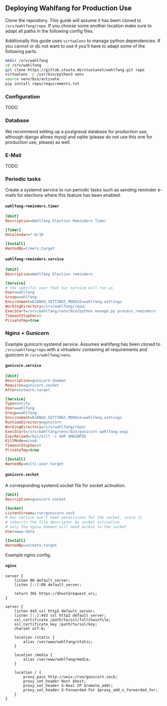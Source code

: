 ## Deploying Wahlfang for Production Use
Clone the repository. This guide will assume it has been cloned to `/srv/wahlfang/repo`. 
If you choose some another location make sure to adapt all paths in the following config files.

Additionally this guide uses `virtualenv` to manage python dependencies. If you cannot or do not want to use it
you'll have to adapt some of the following parts.

```bash
mkdir /srv/wahlfang
cd /srv/wahlfang
git clone https://gitlab.stusta.de/stustanet/wahlfang.git repo
virtualenv -p /usr/bin/python3 venv
source venv/bin/activate
pip install repo/requirements.txt
```

### Configuration
TODO

### Database
We recommend setting up a postgresql database for production use, although django allows mysql and sqlite 
(please do not use this one for production use, please) as well.

### E-Mail
TODO

### Periodic tasks
Create a systemd service to run periodic tasks such as sending reminder e-mails for elections where this feature has
been enabled.

#### `wahlfang-reminders.timer`
```ini
[Unit]
Description=Wahlfang Election Reminders Timer

[Timer]
OnCalendar=*:0/10

[Install]
WantedBy=timers.target
```

#### `wahlfang-reminders.service`
```ini
[Unit]
Description=Wahlfang Election reminders

[Service]
# the specific user that our service will run as
User=wahlfang
Group=wahlfang
Environment=DJANGO_SETTINGS_MODULE=wahlfang.settings
WorkingDirectory=/srv/wahlfang/repo/
ExecStart=/srv/wahlfang/venv/bin/python manage.py process_reminders
TimeoutStopSec=5
PrivateTmp=true
```

### Nginx + Gunicorn
Example gunicorn systemd service. Assumes wahlfang has been cloned to `/srv/wahlfang/repo` with a virtualenv containing
all requirements and gunicorn in `/srv/wahlfang/venv`.

#### `gunicorn.service`
```ini
[Unit]
Description=gunicorn daemon
Requires=gunicorn.socket
After=network.target

[Service]
Type=notify
User=wahlfang
Group=wahlfang
Environment=DJANGO_SETTINGS_MODULE=wahlfang.settings
RuntimeDirectory=gunicorn
WorkingDirectory=/srv/wahlfang/repo/
ExecStart=/srv/wahlfang/venv/bin/gunicorn wahlfang.wsgi
ExecReload=/bin/kill -s HUP $MAINPID
KillMode=mixed
TimeoutStopSec=5
PrivateTmp=true

[Install]
WantedBy=multi-user.target
```

#### `gunicorn.socket`
A corresponding systemd.socket file for socket activation.

```ini
[Unit]
Description=gunicorn socket

[Socket]
ListenStream=/run/gunicorn.sock
# Our service won't need permissions for the socket, since it
# inherits the file descriptor by socket activation
# only the nginx daemon will need access to the socket
User=www-data

[Install]
WantedBy=sockets.target
```

Example nginx config.

#### `nginx`
```
server {
    listen 80 default_server;
    listen [::]:80 default_server;
    
    return 301 https://$host$request_uri;
}

server {
    listen 443 ssl http2 default_server;
    listen [::]:443 ssl http2 default_server;
    ssl_certificate /path/to/ssl/fullchainfile;
    ssl_certificate_key /path/to/ssl/key;
    charset utf-8;

    location /static {
        alias /var/www/wahlfang/static;
    }

    location /media {
        alias /var/www/wahlfang/media;
    }

    location / {
        proxy_pass http://unix:/run/gunicorn.sock;
        proxy_set_header Host $host;
        proxy_set_header X-Real-IP $remote_addr;
	    proxy_set_header X-Forwarded-For $proxy_add_x_forwarded_for;
    }
}
```
